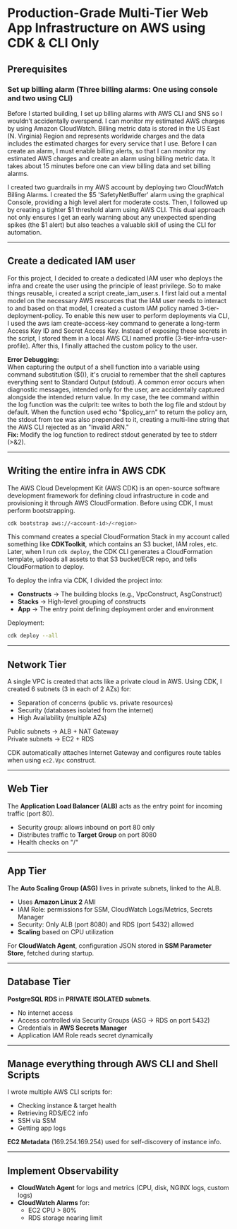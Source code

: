 # Production-Grade Multi-Tier Web App Infrastructure on AWS using CDK & CLI Only

## Prerequisites

### Set up billing alarm (Three billing alarms: One using console and two using CLI)
Before I started building, I set up billing alarms with AWS CLI and SNS so I wouldn’t accidentally overspend. I can monitor my estimated AWS charges by using Amazon CloudWatch. Billing metric data is stored in the US East (N. Virginia) Region and represents worldwide charges and the data includes the estimated charges for every service that I use.
Before I can create an alarm, I must enable billing alerts, so that I can monitor my estimated AWS charges and create an alarm using billing metric data. It takes about 15 minutes before one can view billing data and set billing alarms.

I created two guardrails in my AWS account by deploying two CloudWatch Billing Alarms. I created the $5 'SafetyNetBuffer' alarm using the graphical Console, providing a high level alert for moderate costs. Then, I followed up by creating a tighter $1 threshold alarm using AWS CLI. This dual approach not only ensures I get an early warning about any unexpected spending spikes (the $1 alert) but also teaches a valuable skill of using the CLI for automation.

---

## Create a dedicated IAM user

For this project, I decided to create a dedicated IAM user who deploys the infra and create the user using the principle of least privilege. So to make things reusable, i created a script create_iam_user.s. I first laid out a mental model on the necessary AWS resources that the IAM user needs to interact to and based on that model, I created a custom IAM policy named 3-tier-deployment-policy. To enable this new user to perform deployments via CLI, I used the aws iam create-access-key command to generate a long-term Access Key ID and Secret Access Key. Instead of exposing these secrets in the script, I stored them in a local AWS CLI named profile (3-tier-infra-user-profile). After this, I finally attached the custom policy to the user.

**Error Debugging:**  
When capturing the output of a shell function into a variable using command substitution ($()), it's crucial to remember that the shell captures everything sent to Standard Output (stdout). A common error occurs when diagnostic messages, intended only for the user, are accidentally captured alongside the intended return value. In my case, the tee command within the log function was the culprit: tee writes to both the log file and stdout by default. When the function used echo "$policy_arn" to return the policy arn, the stdout from tee was also prepended to it, creating a multi-line string that the AWS CLI rejected as an "Invalid ARN."  
**Fix:** Modify the log function to redirect stdout generated by tee to stderr (>&2).

---

## Writing the entire infra in AWS CDK

The AWS Cloud Development Kit (AWS CDK) is an open-source software development framework for defining cloud infrastructure in code and provisioning it through AWS CloudFormation. Before using CDK, I must perform bootstrapping.

```bash
cdk bootstrap aws://<account-id>/<region>
```

This command creates a special CloudFormation Stack in my account called something like **CDKToolkit**, which contains an S3 bucket, IAM roles, etc. Later, when I run `cdk deploy`, the CDK CLI generates a CloudFormation template, uploads all assets to that S3 bucket/ECR repo, and tells CloudFormation to deploy.

To deploy the infra via CDK, I divided the project into:
- **Constructs** → The building blocks (e.g., VpcConstruct, AsgConstruct)
- **Stacks** → High-level grouping of constructs
- **App** → The entry point defining deployment order and environment

Deployment:
```bash
cdk deploy --all
```

---

## Network Tier

A single VPC is created that acts like a private cloud in AWS. Using CDK, I created 6 subnets (3 in each of 2 AZs) for:
- Separation of concerns (public vs. private resources)
- Security (databases isolated from the internet)
- High Availability (multiple AZs)

Public subnets → ALB + NAT Gateway  
Private subnets → EC2 + RDS

CDK automatically attaches Internet Gateway and configures route tables when using `ec2.Vpc` construct.

---

## Web Tier

The **Application Load Balancer (ALB)** acts as the entry point for incoming traffic (port 80).  
- Security group: allows inbound on port 80 only  
- Distributes traffic to **Target Group** on port 8080  
- Health checks on "/"  

---

## App Tier

The **Auto Scaling Group (ASG)** lives in private subnets, linked to the ALB.  
- Uses **Amazon Linux 2** AMI  
- IAM Role: permissions for SSM, CloudWatch Logs/Metrics, Secrets Manager  
- Security: Only ALB (port 8080) and RDS (port 5432) allowed  
- **Scaling** based on CPU utilization  

For **CloudWatch Agent**, configuration JSON stored in **SSM Parameter Store**, fetched during startup.

---

## Database Tier

**PostgreSQL RDS** in **PRIVATE ISOLATED subnets**.  
- No internet access  
- Access controlled via Security Groups (ASG → RDS on port 5432)  
- Credentials in **AWS Secrets Manager**  
- Application IAM Role reads secret dynamically  

---

## Manage everything through AWS CLI and Shell Scripts

I wrote multiple AWS CLI scripts for:
- Checking instance & target health  
- Retrieving RDS/EC2 info  
- SSH via SSM  
- Getting app logs  

**EC2 Metadata** (169.254.169.254) used for self-discovery of instance info.

---

## Implement Observability

- **CloudWatch Agent** for logs and metrics (CPU, disk, NGINX logs, custom logs)
- **CloudWatch Alarms** for:
  - EC2 CPU > 80%
  - RDS storage nearing limit
